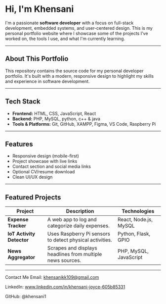 
# Hi, I'm Khensani

I'm a passionate **software developer** with a focus on full-stack development, embedded systems, and user-centered design. This is my personal portfolio website where I showcase some of the projects I've worked on, the tools I use, and what I'm currently learning.

---

##  About This Portfolio

This repository contains the source code for my personal developer portfolio. It's built with a modern, responsive design to highlight my skills and experience in software development.

---

## Tech Stack

- **Frontend:** HTML, CSS, JavaScript, React
- **Backend:** PHP, MySQL, python, c++ & java
- **Tools & Platforms:** Git, GitHub, XAMPP, Figma, VS Code, Raspberry Pi

---

##  Features

- Responsive design (mobile-first)
- Project showcase with live links
- Contact section and social media links
- Optional CV/resume download
- Clean UI/UX design

---

## Featured Projects

| Project                  | Description                                                     | Technologies           |
|--------------------------|-----------------------------------------------------------------|------------------------|
| **Expense Tracker**      | A web app to log and categorize daily expenses.                 | React, Node.js, MySQL  |
| **IoT Activity Detector**| Uses Raspberry Pi sensors to detect physical activities.        | Python, Flask, GPIO    |
| **News Aggregator**      | Scrapes and displays headlines from multiple news sources.      | PHP, MySQL, JavaScript |

---

Contact Me
Email: khensanikk109@gmail.com

LinkedIn: www.linkedin.com/in/khensani-joyce-605b85331

GitHub: @khensani1
